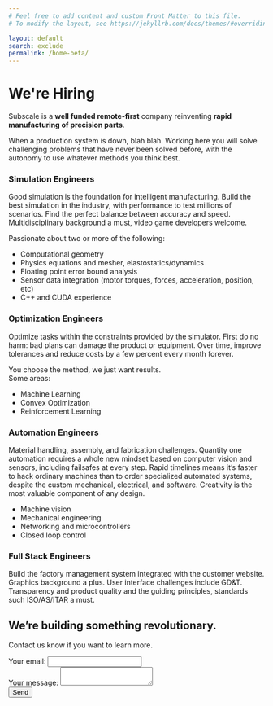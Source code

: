 ```yaml
---
# Feel free to add content and custom Front Matter to this file.
# To modify the layout, see https://jekyllrb.com/docs/themes/#overriding-theme-defaults

layout: default
search: exclude
permalink: /home-beta/
---
```

<div class="row">
  
  <div class="col m8 s12" id="hero">
    <div class="row">
      <h1>We're Hiring</h1>
      <p>
        Subscale is a <b>well funded remote-first</b> company reinventing <b>rapid manufacturing of precision parts</b>. 
      </p>
      <p>
        When a production system is down, blah blah. Working here you will solve challenging problems that have never been solved before, with the autonomy to use whatever methods you think best.
      </p>
      <div class="joblist">
        <h3>Simulation Engineers</h3>
        <p>Good simulation is the foundation for intelligent manufacturing. Build the best simulation in the industry, with performance to test millions of scenarios. Find the perfect balance between accuracy and speed. Multidisciplinary background a must, video game developers welcome. </p><p>Passionate about two or more of the following:</p>
        <ul class="browser-default">
          <li>Computational geometry</li>
          <li>Physics equations and mesher, elastostatics/dynamics</li>
          <li>Floating point error bound analysis</li>
          <li>Sensor data integration (motor torques, forces, acceleration, position, etc)</li>
          <li>C++ and CUDA experience</li>
        </ul>
        <h3>Optimization Engineers</h3>
        <p>Optimize tasks within the constraints provided by the simulator. First do no harm: bad plans can damage the product or equipment. Over time, improve tolerances and reduce costs by a few percent every month forever. </p><p>You choose the method, we just want results.<br> Some areas:</p>
        <ul class="browser-default">
          <li>Machine Learning</li>
          <li>Convex Optimization</li>
          <li>Reinforcement Learning</li>
        </ul>
        <h3>Automation Engineers</h3>
        <p>Material handling, assembly, and fabrication challenges. Quantity one automation requires a whole new mindset based on computer vision and sensors, including failsafes at every step. Rapid timelines means it’s faster to hack ordinary machines than to order specialized automated systems, despite the custom mechanical, electrical, and software. Creativity is the most valuable component of any design.</p>
        <ul class="browser-default">
          <li>Machine vision</li>
          <li>Mechanical engineering</li>
          <li>Networking and microcontrollers</li>
          <li>Closed loop control</li>
        </ul>
        <h3>Full Stack Engineers</h3>
        <p>Build the factory management system integrated with the customer website. Graphics background a plus. User interface challenges include GD&T. Transparency and product quality and the guiding principles, standards such ISO/AS/ITAR a must.</p>
      </div><!-- .joblist -->
      
  </div>
</div>

<div class="col m4 s12">
  <div id="formwrap" data-aos="fade-up">
      <div class="row">
        <h2>We’re building something revolutionary.</h2>
        <p>Contact us know if you want to learn more.</p>
      </div>
      <form
        action="https://formspree.io/xbjolyeq"
        method="POST"
      >
      <div class="row">
        <div class="input-field col s12">
        <label for="FNAME" class="">
          Your email:</label>
          <input type="text" name="_replyto" id="FNAME">
      </div>
         <div class="input-field col s12">
        <label for="MESSAGE" class="">
          Your message:
        </label>
          <textarea name="message" id="MESSAGE" class="materialize-textarea"></textarea>
        </div>
        <button id="mc-embedded-subscribe" type="submit" class="btn center-align">Send</button>
        </div>
      </form>

</div>
</div>
